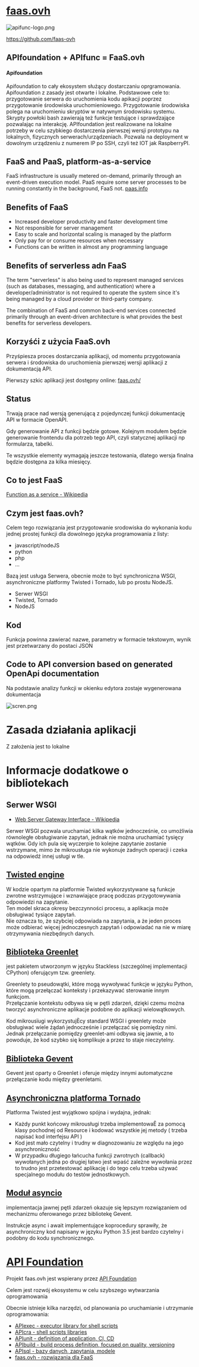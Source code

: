 # [faas.ovh](https://docs.faas.ovh)

![apifunc-logo.png](https://logo.faas.ovh/1/cover.png)

https://github.com/faas-ovh

## APIfoundation + APIfunc = FaaS.ovh

#### Apifoundation
Apifoundation to cały ekosystem służący dostarczaniu oprgramowania.
Apifoundation z zasady jest otwarte i lokalne.
Podstawowe cele to: przygotowanie serwera do uruchomienia kodu apikacji poprzez przygotowanie środowiska uruchomieniowego. 
Przygotowanie środowiska polega na uruchomieniu skryptów w natywnym środowisku systemu.
Skrypty powłoki bash zawierają też funkcje testujące i sprawdzające pozwalając na interakcję.
APIfoundation jest realizowane na lokalne potrzeby w celu szybkiego dostarczenia pierwszej wersji prototypu na lokalnych, fizycznych serwerach/urządzeniach.
Pozwala na deployment w dowolnym urządzeniu z numerem IP po SSH, czyli też IOT jak RaspberryPI.

## FaaS and PaaS, platform-as-a-service

FaaS infrastructure is usually metered on-demand, primarily through an event-driven execution model.
PaaS require some server processes to be running constantly in the background, FaaS not.
[paas.info](https://paas.info)
 

## Benefits of FaaS

+ Increased developer productivity and faster development time
+ Not responsible for server management
+ Easy to scale and horizontal scaling is managed by the platform
+ Only pay for or consume resources when necessary
+ Functions can be written in almost any programming language

## Benefits of serverless adn FaaS

The term "serverless" is also being used to represent managed services 
(such as databases, messaging, and authentication) 
where a developer/administrator is not required to operate the system since it's being managed by a cloud provider or third-party company.  

The combination of FaaS and common back-end services connected primarily through an event-driven architecture is what provides the best benefits for serverless developers.


## Korzyśći z użycia FaaS.ovh
Przyśpiesza proces dostarczania aplikacji, od momentu przygotowania serwera i środowiska do uruchomienia pierwszej wersji aplikacji z dokumentacją API.

Pierwszy szkic aplikacji jest dostępny online: [faas.ovh/](https://www.faas.ovh/)

## Status

Trwają prace nad wersją generującą z pojedynczej funkcji dokumentację API w formacie OpenAPI. 

Gdy generowanie API z funkcji będzie gotowe.
Kolejnym modułem będzie generowanie frontendu dla potrzeb tego API, czyli statycznej aplikacji np formularza, tabelki.

Te wszystkie elementy wymagają jeszcze testowania, dlatego wersja finalna będzie dostępna za kilka miesięcy. 


## Co to jest FaaS

[Function as a service - Wikipedia](https://en.wikipedia.org/wiki/Function_as_a_service)

## Czym jest faas.ovh?

Celem tego rozwiązania jest przygotowanie srodowiska do wykonania kodu jednej prostej funkcji dla dowolnego języka programowania z listy:
+ javascript/nodeJS
+ python
+ php
+ ...


Bazą jest usługa Serwera, obecnie może to być synchroniczna WSGI, asynchroniczne platformy Twisted i Tornado, lub po prostu NodeJS.

+ Serwer WSGI
+ Twisted, Tornado
+ NodeJS

## Kod
Funkcja powinna zawierać nazwe, parametry w formacie tekstowym, wynik jest przetwarzany do postaci JSON

## Code to API conversion based on generated OpenApi documentation
Na podstawie analizy funkcji w okienku edytora zostaje wygenerowana dokumentacja
  

![scren.png](img/1.png)


# Zasada działania aplikacji

Z założenia jest to lokalne 

# Informacje dodatkowe o bibliotekach
 

## Serwer WSGI
+ [Web Server Gateway Interface - Wikipedia](https://en.wikipedia.org/wiki/Web_Server_Gateway_Interface)

Serwer WSGI pozwala uruchamiać kilka wątków jednocześnie, co umożliwia równoległe obsługiwanie zapytań, jednak nie można uruchamiać tysięcy wątków.  Gdy ich pula się wyczerpie to kolejne zapytanie zostanie wstrzymane, mimo że mikrousługa nie wykonuje żadnych operacji i czeka na odpowiedź innej usługi w tle.


## [Twisted engine](https://twistedmatrix.com/trac/)

W kodzie opartym na platformie Twisted wykorzystywane są funkcje zwrotne wstrzymujące i wznawiające pracę podczas przygotowywania odpowiedzi na zapytanie.  
Ten model skraca okresy bezczynności procesu, a aplikacja może obsługiwać tysiące zapytań.  
Nie oznacza to, że szybciej odpowiada na zapytania, a że jeden proces może odbierać więcej jednoczesnych zapytań i odpowiadać na nie w miarę otrzymywania niezbędnych danych.

## [Biblioteka Greenlet](https://github.com/python-greenlet/greenlet)
jest pakietem utworzonym w języku Stackless (szczególnej implementacji CPython) oferującym tzw. greenlety.

Greenlety to pseudowątki, które mogą wywoływać funkcje w języku Python, które mogą przełączać konteksty i przekazywać sterowanie innym funkcjom.  
Przełączanie kontekstu odbywa się w pętli zdarzeń, dzięki czemu można tworzyć asynchroniczne aplikacje podobne do aplikacji wielowątkowych.


Kod mikrousïugi wykorzystujÈcy standard WSGI i greenlety może obsługiwać wiele żądań jednocześnie i przełączać się pomiędzy nimi.  
Jednak przełączanie pomiędzy greenlet-ami odbywa się jawnie, a to powoduje, że kod szybko się komplikuje a przez to staje nieczytelny.

## [Biblioteka Gevent](https://www.gevent.org)
Gevent jest oparty o Greenlet i oferuje między innymi automatyczne przełączanie kodu między greenletami.

## [Asynchroniczna platforma Tornado](https://www.tornadoweb.org)

Platforma Twisted jest wyjątkowo spójna i wydajna, jednak:
+ Każdy punkt końcowy mikrousługi trzeba implementowaÊ za pomocą klasy pochodnej od Resource i kodować wszystkie jej metody ( trzeba napisać kod interfejsu API )
+ Kod jest mało czytelny i trudny w diagnozowaniu ze względu na jego asynchroniczność
+ W przypadku długiego łańcucha funkcji zwrotnych (callback) wywołanych jedna po drugiej łatwo jest wpaść zależne wywołania przez to trudno jest przetestować aplikację i do tego celu trzeba używać specjalnego modułu do testów jednostkowych.


## [Moduł asyncio](https://docs.python.org/3/library/asyncio.html)

implementacja jawnej pętli zdarzeń okazuje się lepszym rozwiązaniem od mechanizmu oferowanego przez bibliotekę Gevent.

Instrukcje async i await implementujące koprocedury sprawiły, że asynchroniczny kod napisany w języku Python 3.5 jest bardzo czytelny i podobny do kodu synchronicznego.


# [API Foundation](https://www.apifoundation.com)

Projekt faas.ovh jest wspierany przez [API Foundation](https://www.apifoundation.com)

Celem jest rozwój ekosystemu w celu szybszego wytwarzania oprogramowania


Obecnie istnieje kilka narzędzi, od planowania po uruchamianie i utrzymanie oprogramowania:

+ [APIexec - executor library for shell scripts](https://www.apiexec.com)
+ [APIcra - shell scripts libraries](https://www.apicra.com)
+ [APIunit - definition of application, CI, CD](https://www.apiunit.com)
+ [APIbuild - build process definition, focused on quality, versioning](https://www.apibuild.com)
+ [APIsql - bazy danych, zapytania, modele](https://www.apisql.com)
+ [faas.ovh - rozwiązania dla FaaS](https://www.faas.ovh)
